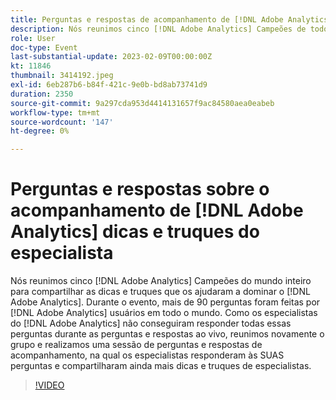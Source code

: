```yaml
---
title: Perguntas e respostas de acompanhamento de [!DNL Adobe Analytics] dicas e truques dos especialistas
description: Nós reunimos cinco [!DNL Adobe Analytics] Campeões de todo o mundo para compartilhar dicas e truques que os ajudaram a dominar [!DNL Adobe Analytics]. During the event, over 90 questions were asked by [!DNL Adobe Analytics]  usuários em todo o mundo. Como nossos especialistas do  [!DNL Adobe Analytics]  não puderam responder todas essas perguntas durante as perguntas e respostas ao vivo, nós reunimos o grupo novamente e hospedamos uma sessão de perguntas e respostas de acompanhamento, onde os especialistas responderam SUAS perguntas e compartilharam ainda mais dicas e truques de especialistas.
role: User
doc-type: Event
last-substantial-update: 2023-02-09T00:00:00Z
kt: 11846
thumbnail: 3414192.jpeg
exl-id: 6eb287b6-b84f-421c-9e0b-bd8ab73741d9
duration: 2350
source-git-commit: 9a297cda953d4414131657f9ac84580aea0eabeb
workflow-type: tm+mt
source-wordcount: '147'
ht-degree: 0%

---
```


# Perguntas e respostas sobre o acompanhamento de [!DNL Adobe Analytics] dicas e truques do especialista

Nós reunimos cinco [!DNL Adobe Analytics] Campeões do mundo inteiro para compartilhar as dicas e truques que os ajudaram a dominar o [!DNL Adobe Analytics]. Durante o evento, mais de 90 perguntas foram feitas por [!DNL Adobe Analytics] usuários em todo o mundo. Como os especialistas do [!DNL Adobe Analytics] não conseguiram responder todas essas perguntas durante as perguntas e respostas ao vivo, reunimos novamente o grupo e realizamos uma sessão de perguntas e respostas de acompanhamento, na qual os especialistas responderam às SUAS perguntas e compartilharam ainda mais dicas e truques de especialistas.

>[!VIDEO](https://video.tv.adobe.com/v/3414192/?quality=12&learn=on)
